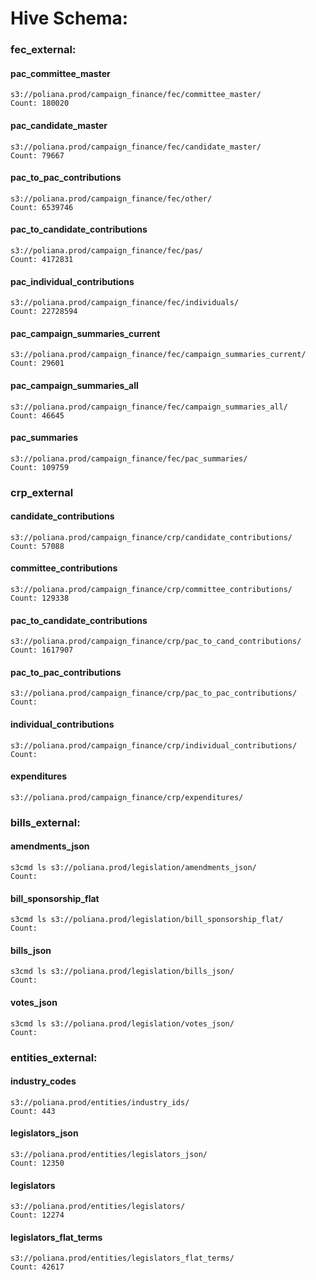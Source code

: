 Hive Schema:    
==============


### fec_external:
#### pac_committee_master
    s3://poliana.prod/campaign_finance/fec/committee_master/
    Count: 180020
#### pac_candidate_master
    s3://poliana.prod/campaign_finance/fec/candidate_master/
    Count: 79667
#### pac_to_pac_contributions
    s3://poliana.prod/campaign_finance/fec/other/
    Count: 6539746 
#### pac_to_candidate_contributions
    s3://poliana.prod/campaign_finance/fec/pas/
    Count: 4172831
#### pac_individual_contributions
    s3://poliana.prod/campaign_finance/fec/individuals/
    Count: 22728594
#### pac_campaign_summaries_current
    s3://poliana.prod/campaign_finance/fec/campaign_summaries_current/
    Count: 29601
#### pac_campaign_summaries_all
    s3://poliana.prod/campaign_finance/fec/campaign_summaries_all/
    Count: 46645
#### pac_summaries
    s3://poliana.prod/campaign_finance/fec/pac_summaries/
    Count: 109759 


### crp_external
#### candidate_contributions
    s3://poliana.prod/campaign_finance/crp/candidate_contributions/
    Count: 57088
#### committee_contributions
    s3://poliana.prod/campaign_finance/crp/committee_contributions/
    Count: 129338
#### pac_to_candidate_contributions
    s3://poliana.prod/campaign_finance/crp/pac_to_cand_contributions/
    Count: 1617907
#### pac_to_pac_contributions
    s3://poliana.prod/campaign_finance/crp/pac_to_pac_contributions/
    Count: 
#### individual_contributions
    s3://poliana.prod/campaign_finance/crp/individual_contributions/
    Count:
#### expenditures
    s3://poliana.prod/campaign_finance/crp/expenditures/


### bills_external:
#### amendments_json
    s3cmd ls s3://poliana.prod/legislation/amendments_json/            
    Count: 
#### bill_sponsorship_flat
    s3cmd ls s3://poliana.prod/legislation/bill_sponsorship_flat/        
    Count: 
#### bills_json
    s3cmd ls s3://poliana.prod/legislation/bills_json/        
    Count: 
#### votes_json
    s3cmd ls s3://poliana.prod/legislation/votes_json/
    Count: 


### entities_external:
#### industry_codes
    s3://poliana.prod/entities/industry_ids/
    Count: 443
#### legislators_json
    s3://poliana.prod/entities/legislators_json/
    Count: 12350
#### legislators
    s3://poliana.prod/entities/legislators/
    Count: 12274
#### legislators_flat_terms
    s3://poliana.prod/entities/legislators_flat_terms/
    Count: 42617
